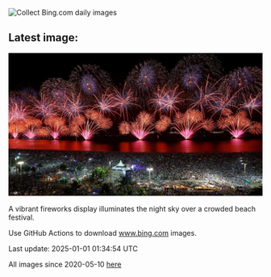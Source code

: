 ![Collect Bing.com daily images](https://github.com/counter2015/bing-daily-images/workflows/Collect%20Bing.com%20daily%20images/badge.svg)
## Latest image:
![](images/RioNewYear.jpg)

A vibrant fireworks display illuminates the night sky over a crowded beach festival.

Use GitHub Actions to download www.bing.com images.

Last update: 2025-01-01 01:34:54 UTC

All images since 2020-05-10 [here](https://github.com/counter2015/bing-daily-images/tree/master/images)
